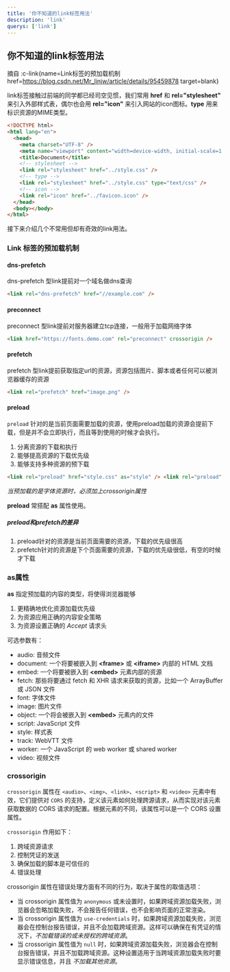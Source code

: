 ```yaml
---
title: '你不知道的link标签用法'
description: 'link'
querys: ['link']
---
```


## 你不知道的link标签用法

摘自 :c-link{name=Link标签的预加载机制 href=https://blog.csdn.net/Mr_linjw/article/details/95459878 target=blank}

link标签接触过前端的同学都已经司空见惯，我们常用 **href** 和 **rel="stylesheet"** 来引入外部样式表，偶尔也会用 **rel="icon"** 来引入网站的icon图标。**type** 用来标识资源的MIME类型。

```html
<!DOCTYPE html>
<html lang="en">
  <head>
    <meta charset="UTF-8" />
    <meta name="viewport" content="width=device-width, initial-scale=1.0" />
    <title>Document</title>
    <!-- stylesheet -->
    <link rel="stylesheet" href="../style.css" />
    <!-- type -->
    <link rel="stylesheet" href="../style.css" type="text/css" />
    <!-- icon -->
    <link rel="icon" href="../favicon.icon" />
  </head>
  <body></body>
</html>
```

接下来介绍几个不常用但却有奇效的link用法。

### Link 标签的预加载机制

#### dns-prefetch

dns-prefetch 型link提前对一个域名做dns查询

```html
<link rel="dns-prefetch" href="//example.com" />
```

#### preconnect

preconnect 型link提前对服务器建立tcp连接，一般用于加载网络字体

```html
<link href="https://fonts.demo.com" rel="preconnect" crossorigin />
```

#### prefetch

prefetch 型link提前获取指定url的资源，资源包括图片、脚本或者任何可以被浏览器缓存的资源

```html
<link rel="prefetch" href="image.png" />
```

#### preload

`preload` 针对的是当前页面需要加载的资源，使用preload加载的资源会提前下载，但是并不会立即执行，而且等到使用的时候才会执行。

1. 分离资源的下载和执行
2. 能够提高资源的下载优先级
3. 能够支持多种资源的预下载

```html
<link rel="preload" href="style.css" as="style" /> <link rel="preload" href="main.js" as="script" />
```

_当预加载的是字体资源时，必须加上crossorigin属性_

**preload** 常搭配 **as** 属性使用。

##### preload和prefetch的差异

1. preload针对的资源是当前页面需要的资源，下载的优先级很高
2. prefetch针对的资源是下个页面需要的资源，下载的优先级很低，有空的时候才下载

### as属性

**as** 指定预加载的内容的类型，将使得浏览器能够

1. 更精确地优化资源加载优先级
2. 为资源应用正确的内容安全策略
3. 为资源设置正确的 _Accept_ 请求头

可选参数有：

- audio: 音频文件
- document: 一个将要被嵌入到 **&lt;frame&gt;** 或 **&lt;iframe&gt;** 内部的 HTML 文档
- embed: 一个将要被嵌入到 **&lt;embed&gt;** 元素内部的资源
- fetch: 那些将要通过 fetch 和 XHR 请求来获取的资源，比如一个 ArrayBuffer 或 JSON 文件
- font: 字体文件
- image: 图片文件
- object: 一个将会被嵌入到 **&lt;embed&gt;** 元素内的文件
- script: JavaScript 文件
- style: 样式表
- track: WebVTT 文件
- worker: 一个 JavaScript 的 web worker 或 shared worker
- video: 视频文件

### crossorigin

`crossorigin` 属性在 `<audio>`、`<img>`、`<link>`、`<script>` 和 `<video>` 元素中有效，它们提供对 `CORS` 的支持，定义该元素如何处理跨源请求，从而实现对该元素获取数据的 CORS 请求的配置。根据元素的不同，该属性可以是一个 CORS 设置属性。

`crossorigin` 作用如下：

1. 跨域资源请求
2. 控制凭证的发送
3. 确保加载的脚本是可信任的
4. 错误处理

crossorigin 属性在错误处理方面有不同的行为，取决于属性的取值选项：

- 当 crossorigin 属性值为 `anonymous` 或未设置时，如果跨域资源加载失败，浏览器会忽略加载失败，不会报告任何错误，也不会影响页面的正常渲染。
- 当 crossorigin 属性值为 `use-credentials` 时，如果跨域资源加载失败，浏览器会在控制台报告错误，并且不会加载跨域资源。这样可以确保在有凭证的情况下，_不加载错误的或未授权的跨域资源_。
- 当 crossorigin 属性值为 `null` 时，如果跨域资源加载失败，浏览器会在控制台报告错误，并且不加载跨域资源。这种设置适用于当跨域资源加载失败时要显示错误信息，并且 _不加载其他资源_。
